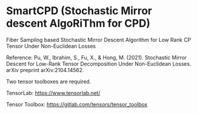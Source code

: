 # SmartCPD (Stochastic Mirror descent AlgoRiThm for CPD)
Fiber Sampling based Stochastic Mirror Descent Algorithm for Low Rank CP Tensor Under Non-Euclidean Losses

Reference: Pu, W., Ibrahim, S., Fu, X., & Hong, M. (2021). Stochastic Mirror Descent for Low-Rank Tensor Decomposition Under Non-Euclidean Losses. arXiv preprint arXiv:2104.14562.

Two tensor toolboxes are required.

TensorLab: https://www.tensorlab.net/

Tensor Toolbox: https://gitlab.com/tensors/tensor_toolbox
